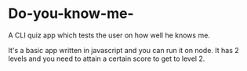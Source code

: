 # Do-you-know-me-
A CLI quiz app which tests the user on how well he knows me.

It's a basic app written in javascript and you can run it on node.
It has 2 levels and you need to attain a certain score to get to level 2.


